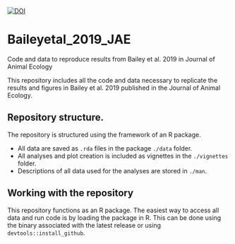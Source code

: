 [![DOI](https://zenodo.org/badge/187512335.svg)](https://zenodo.org/badge/latestdoi/187512335)

# Baileyetal_2019_JAE
Code and data to reproduce results from Bailey et al. 2019 in Journal of Animal Ecology

This repository includes all the code and data necessary to replicate the results and figures in Bailey et al. 2019 published in the Journal of Animal Ecology.

## Repository structure.

The repository is structured using the framework of an R package.

- All data are saved as `.rda` files in the package `./data` folder.
- All analyses and plot creation is included as vignettes in the `./vignettes` folder.
- Descriptions of all data used for the analyses are stored in `./man`.

## Working with the repository

This repository functions as an R package. The easiest way to access all data and run code is by loading the package in R. This can be done using the binary associated with the latest release or using `devtools::install_github`.
